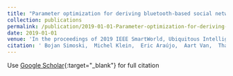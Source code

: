 ```yaml
---
title: "Parameter optimization for deriving bluetooth-based social network graphs"
collection: publications
permalink: /publication/2019-01-01-Parameter-optimization-for-deriving-bluetooth-based-social-network-graphs
date: 2019-01-01
venue: 'In the proceedings of 2019 IEEE SmartWorld, Ubiquitous Intelligence &amp; Computing, Advanced &amp; Trusted Computing, Scalable Computing &amp; Communications, Cloud &amp; Big Data Computing, Internet of People and Smart City Innovation (SmartWorld/SCALCOM/UIC/ATC/CBDCom/IOP/SCI)'
citation: ' Bojan Simoski,  Michel Klein,  Eric Araújo,  Aart Van,  Thabo Van,  Kirsten Bevelander,  Moniek Buijzen,  Henri Bal, &quot;Parameter optimization for deriving bluetooth-based social network graphs.&quot; In the proceedings of 2019 IEEE SmartWorld, Ubiquitous Intelligence &amp;amp; Computing, Advanced &amp;amp; Trusted Computing, Scalable Computing &amp;amp; Communications, Cloud &amp;amp; Big Data Computing, Internet of People and Smart City Innovation (SmartWorld/SCALCOM/UIC/ATC/CBDCom/IOP/SCI), 2019.'
---
```

Use [Google Scholar](https://scholar.google.com/scholar?q=Parameter+optimization+for+deriving+bluetooth+based+social+network+graphs){:target="_blank"} for full citation